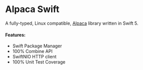 # Alpaca Swift

A fully-typed, Linux compatible, [Alpaca](https://alpaca.markets) library written in Swift 5.

#### Features:

- Swift Package Manager
- 100% Combine API
- SwiftNIO HTTP client
- 100% Unit Test Coverage
